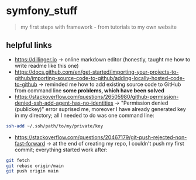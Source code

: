 # symfony_stuff
> my first steps with framework - from tutorials to my own website

## helpful links
- https://dillinger.io
-> online markdown editor (honestly, taught me how to write readme like this one)
- https://docs.github.com/en/get-started/importing-your-projects-to-github/importing-source-code-to-github/adding-locally-hosted-code-to-github
-> reminded me how to add existing source code to GitHub from command line
**some problems, which have been solved**
- https://stackoverflow.com/questions/26505980/github-permission-denied-ssh-add-agent-has-no-identities 
-> "Permission denied (publickey)" error suprised me, moreover I have already generated key in my directory; all I needed to do was one command line:
```sh
ssh-add ~/.ssh/path/to/my/private/key
```
- https://stackoverflow.com/questions/20467179/git-push-rejected-non-fast-forward
-> at the end of creating my repo, I couldn't push my first commit; everything started work after:
```sh
git fetch
git rebase origin/main
git push origin main
```

